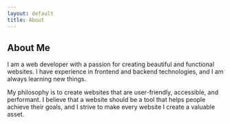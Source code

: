 ```yaml
---
layout: default
title: About
---
```


<section class="about py-5">
    <div class="container">
        <h2>About Me</h2>
        <p>I am a web developer with a passion for creating beautiful and functional websites. I have experience in frontend and backend technologies, and I am always learning new things.</p>
        <p>My philosophy is to create websites that are user-friendly, accessible, and performant. I believe that a website should be a tool that helps people achieve their goals, and I strive to make every website I create a valuable asset.</p>
    </div>
</section>